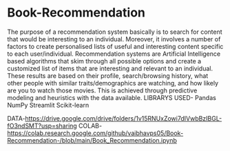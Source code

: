 # Book-Recommendation

The purpose of a recommendation system basically is to search for content that would be interesting to an individual. Moreover, it involves a number of factors to create personalised lists of useful and interesting content specific to each user/individual. Recommendation systems are Artificial Intelligence based algorithms that skim through all possible options and create a customized list of items that are interesting and relevant to an individual. These results are based on their profile, search/browsing history, what other people with similar traits/demographics are watching, and how likely are you to watch those movies. This is achieved through predictive modeling and heuristics with the data available.
LIBRARYS USED-
Pandas
NumPy
Streamlit
Scikit-learn

DATA-https://drive.google.com/drive/folders/1v15RNUxZowi7dIVwbBzIBGL-fO3ndSMT?usp=sharing
COLAB-https://colab.research.google.com/github/vaibhavps05/Book-Recommendation-/blob/main/Book_Recommendation.ipynb
